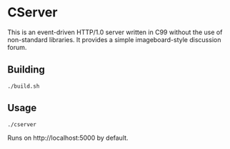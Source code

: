 # CServer

This is an event-driven HTTP/1.0 server written in C99 without the use of non-standard libraries. It provides a simple imageboard-style discussion forum.

## Building

	./build.sh

## Usage

	./cserver

Runs on http://localhost:5000 by default.
